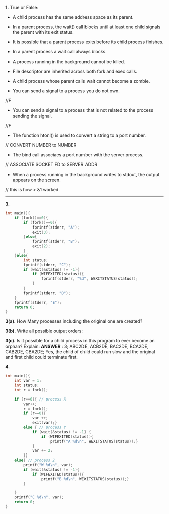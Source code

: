 **1.** True or False:


- A child process has the same address space as its parent.

- In a parent process, the wait() call blocks until at least one child signals the parent with its exit status.

- It is possible that a parent process exits before its child process finishes.

- In a parent process a wait call always blocks.

- A process running in the background cannot be killed.

- File descriptor are inherited across both fork and exec calls.

- A child process whose parent calls wait cannot become a zombie.

- You can send a signal to a process you do not own.

//F
- You can send a signal to a process that is not related to the process sending the signal.

//F
- The function htonl() is used to convert a string to a port number.

// CONVERT NUMBER to NUMBER
- The bind call associaes a port number with the server process.

// ASSOCIATE SOCKET FD to SERVER ADDR

- When a process running in the background writes to stdout, the output appears on the screen.

// this is how > &1 worked.



---
**3.** 
```c
int main(){
    if (fork()==0){
        if (fork()==0){
            fprintf(stderr, "A");
            exit(3);
        }else{
            fprintf(stderr, "B");
            exit(2);
        }
    }else{
        int status;
        fprintf(stderr, "C");
        if (wait(&status) != -1){
            if (WIFEXITED(status)){
                fprintf(stderr, "%d", WEXITSTATUS(status));
            }
        }
        fprintf(stderr, "D");
    }
    fprintf(stderr, "E");
    return 0;
}
```
**3(a).** How Many processes including the original one are created?
 
**3(b).** Write all possible output orders:

**3(c).** Is it possible for a child process in this program to ever become an orphan? Explain:
**ANSWER** : 3; ABC2DE, ACB2DE, BAC2DE, BCA2DE, CAB2DE, CBA2DE; Yes, the child of child could run slow and the original and first child could terminate first.


**4.** 
```c
int main(){
	int var = 1;
	int status;
	int r = fork();

	if (r==0){ // process X
		var++;
		r = fork();
		if (r==0){
			var ++;
			exit(var);} 
		else { // process Y
			if (wait(&status) != -1) {
				if (WIFEXITED(status)){
					printf("A %d\n", WEXITSTATUS(status));}
			}
			var += 2;
		}}
	else{ // process Z
		printf("W %d\n", var);
		if (wait(&status) != -1){
			if (WIFEXITED(status)){
				printf("B %d\n", WEXITSTATUS(status));}
		}

	}
	printf("C %d\n", var);
	return 0;
}
```